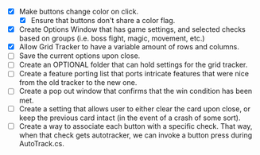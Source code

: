 - [x] Make buttons change color on click.
	- [x] Ensure that buttons don't share a color flag.
- [x] Create Options Window that has game settings, and selected checks based on groups (i.e. boss fight, magic, movement, etc.)
- [x] Allow Grid Tracker to have a variable amount of rows and columns.
- [ ] Save the current options upon close.
- [ ] Create an OPTIONAL folder that can hold settings for the grid tracker.
- [ ] Create a feature porting list that ports intricate features that were nice from the old tracker to the new one.
- [ ] Create a pop out window that confirms that the win condition has been met.
- [ ] Create a setting that allows user to either clear the card upon close, or keep the previous card intact (in the event of a crash of some sort).
- [ ] Create a way to associate each button with a specific check. That way, when that check gets autotracker, we can invoke a button press during AutoTrack.cs.